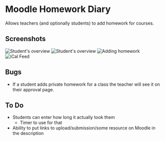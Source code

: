 # Moodle Homework Diary

Allows teachers (and optionally students) to add homework for courses.

## Screenshots
![Student's overview](https://www.classroomtechtools.com/assets/img/moodle-plugin-screenshots/block_homework/1.png)
![Student's overview](https://www.classroomtechtools.com/assets/img/moodle-plugin-screenshots/block_homework/2.png)
![Adding homework](https://www.classroomtechtools.com/assets/img/moodle-plugin-screenshots/block_homework/3.png)
![iCal Feed](https://www.classroomtechtools.com/assets/img/moodle-plugin-screenshots/block_homework/4.png)

## Bugs
* If a student adds private homework for a class the teacher will see it on their approval page.

## To Do
* Students can enter how long it actually took them
    * Timer to use for that
* Ability to put links to upload/submission/some resource on Moodle in the description
